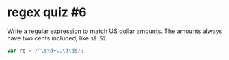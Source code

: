 # regex quiz #6

Write a regular expression to match US dollar amounts. The amounts always have two cents included, like `$9.52`.

```js
var re = /^\$\d+\.\d\d$/;
```